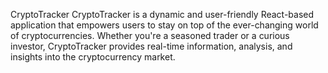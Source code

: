 CryptoTracker 
CryptoTracker is a dynamic and user-friendly React-based application that empowers users to stay on top of the ever-changing world of cryptocurrencies. Whether you're a seasoned trader or a curious investor, CryptoTracker provides real-time information, analysis, and insights into the cryptocurrency market.
